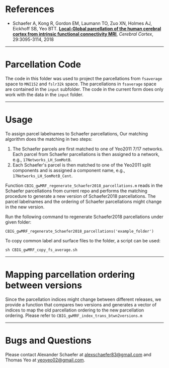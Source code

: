 References
==========
+ Schaefer A, Kong R, Gordon EM, Laumann TO, Zuo XN, Holmes AJ, Eickhoff SB, Yeo BTT. [**Local-Global parcellation of the human cerebral cortex from intrinsic functional connectivity MRI**](http://people.csail.mit.edu/ythomas/publications/2018LocalGlobal-CerebCor.pdf), *Cerebral Cortex*, 29:3095-3114, 2018

----

Parcellation Code
===========================
The code in this folder was used to project the parcellations from ```fsaverage``` space to 
```MNI152``` and ```fslr32k``` space. The parcellations in ```fsaverage``` space are contained in the ```input``` subfolder. The code in the current form does only work with the data in the ```input``` folder.

----

Usage
=============
To assign parcel labelnames to Schaefer parcellations, Our matching algorithm does the matching in two steps:

1. The Schaefer parcels are first matched to one of Yeo2011 7/17 networks. Each parcel from Schaefer parcellations is then assigned to a network, e.g., `17Networks_LH_SomMotB`. 
2. Each Schaefer's parcel is then matched to one of the Yeo2011 split components and is assigned a component name, e.g., `17Networks_LH_SomMotB_Cent`.

Function `CBIG_gwMRF_regenerate_Schaefer2018_parcellations.m` reads in the Schaefer parcellations from current repo and performs the matching procedure to generate a new version of Schaefer2018 parcellations. The parcel labelnames and the ordering of Schaefer parcellations might change in the new version. 

Run the following command to regenerate Schaefer2018 parcellations under given folder:

```
CBIG_gwMRF_regenerate_Schaefer2018_parcellations('example_folder')
```

To copy common label and surface files to the folder, a script can be used: 
```
sh CBIG_gwMRF_copy_fs_average.sh
```

----

Mapping parcellation ordering between versions
=============
Since the parcellation indices might change between different releases, we provide a function that compares two versions and generates a vector of indices to map the old parcellation ordering to the new parcellation ordering. Please refer to `CBIG_gwMRF_index_trans_btwn2versions.m`

----

Bugs and Questions
==================
Please contact Alexander Schaefer at alexschaefer83@gmail.com and Thomas Yeo at yeoyeo02@gmail.com.

